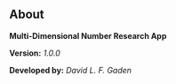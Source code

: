 ## About

**Multi-Dimensional Number Research App**

**Version:** _1.0.0_

**Developed by:** _David L. F. Gaden_
